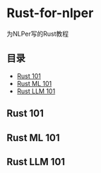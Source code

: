 # Rust-for-nlper

为NLPer写的Rust教程


## 目录

- [Rust 101](./Rust101/README.md)
- [Rust ML 101](./ML101/README.md)
- [Rust LLM 101](./LLM101/README.md)



## Rust 101



## Rust ML 101



## Rust LLM 101

